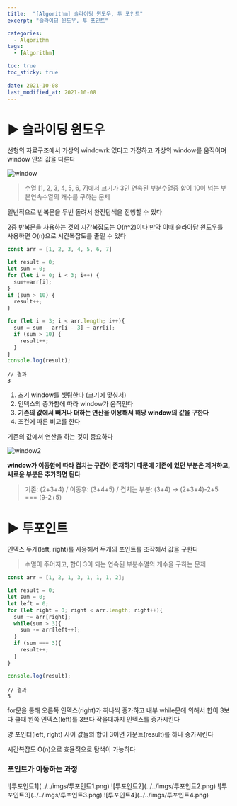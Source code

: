 ```yaml
---
title:  "[Algorithm] 슬라이딩 윈도우, 투 포인트"
excerpt: "슬라이딩 윈도우, 투 포인트"

categories:
  - Algorithm
tags:
  - [Algorithm]

toc: true
toc_sticky: true
 
date: 2021-10-08
last_modified_at: 2021-10-08
---
```


# ▶️ 슬라이딩 윈도우
선형의 자료구조에서 가상의 windowrk 있다고 가정하고 가상의 window를 움직이며 window 안의 값을 다룬다

![window](../../imgs/window.png)

> 수열 [1, 2, 3, 4, 5, 6, 7]에서 크기가 3인 연속된 부분수열중 합이 10이 넘는 부분연속수열의 개수를 구하는 문제

일반적으로 반복문을 두번 돌려서 완전탐색을 진행할 수 있다

2중 반복문을 사용하는 것의 시간복잡도는 O(n^2)이다 만약 이때 슬라아당 윈도우를 사용하면 O(n)으로 시간복잡도를 줄일 수 있다

```js
const arr = [1, 2, 3, 4, 5, 6, 7]

let result = 0;
let sum = 0;
for (let i = 0; i < 3; i++) {
  sum+=arr[i];
}
if (sum > 10) { 
  result++;
}

for (let i = 3; i < arr.length; i++){
  sum = sum - arr[i - 3] + arr[i];
  if (sum > 10) { 
    result++;
  }
}
console.log(result);
```
```
// 결과
3
```

1. 초기 window를 셋팅한다 (크기에 맞춰서)
2. 인덱스의 증가함에 따라 window가 움직인다
3. **기존의 값에서 빼거나 더하는 연산을 이용해서 해당 window의 값을 구한다**
4. 조건에 따른 비교를 한다

기존의 값에서 연산을 하는 것이 중요하다

![window2](../../imgs/window2.png)

**window가 이동함에 따라 겹치는 구간이 존재하기 때문에 기존에 있던 부분은 제거하고, 새로운 부분은 추가하면 된다**

> 기존: (2+3+4) / 이동후: (3+4+5) / 겹치는 부분: (3+4) → (2+3+4)-2+5 === (9-2+5)


# ▶️ 투포인트
인덱스 두개(left, right)를 사용해서 두개의 포인트를 조작해서 값을 구한다

> 수열이 주어지고, 합이 3이 되는 연속된 부분수열의 개수을 구하는 문제

```js
const arr = [1, 2, 1, 3, 1, 1, 1, 2];

let result = 0;
let sum = 0;
let left = 0;
for (let right = 0; right < arr.length; right++){
  sum += arr[right];
  while(sum > 3){
    sum -= arr[left++];
  }
  if (sum === 3){
    result++;
  }
}

console.log(result);
```
```
// 결과
5
```

for문을 통해 오른쪽 인덱스(right)가 하나씩 증가하고 내부 while문에 의해서 합이 3보다 클때 왼쪽 인덱스(left)를 3보다 작을때까지 인덱스를 증가시킨다

양 포인터(left, right) 사이 값들의 합이 3이면 카운트(result)를 하나 증가시킨다

시간복잡도 O(n)으로 효율적으로 탐색이 가능하다

<h3>포인트가 이동하는 과정</h3>
![투포인트1](../../imgs/투포인트1.png)
![투포인트2](../../imgs/투포인트2.png)
![투포인트3](../../imgs/투포인트3.png)
![투포인트4](../../imgs/투포인트4.png)


